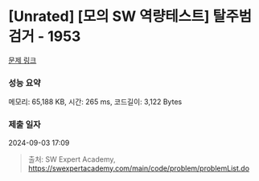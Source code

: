 # [Unrated] [모의 SW 역량테스트] 탈주범 검거 - 1953 

[문제 링크](https://swexpertacademy.com/main/code/problem/problemDetail.do?contestProbId=AV5PpLlKAQ4DFAUq) 

### 성능 요약

메모리: 65,188 KB, 시간: 265 ms, 코드길이: 3,122 Bytes

### 제출 일자

2024-09-03 17:09



> 출처: SW Expert Academy, https://swexpertacademy.com/main/code/problem/problemList.do